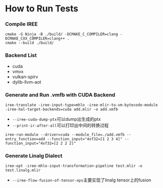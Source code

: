 # How to Run Tests
### Compile IREE
```
cmake -G Ninja -B ./build/ -DCMAKE_C_COMPILER=clang -DCMAKE_CXX_COMPILER=clang++ .
cmake --build ./build/
```
### Backend List
* cuda
* vmvx
* vulkan-spirv
* dylib-llvm-aot
### Generate and Run .vmfb with CUDA Backend
```
iree-translate -iree-input-type=mhlo -iree-mlir-to-vm-bytecode-module -iree-hal-target-backends=cuda add.mlir -o add.vmfb
```
* `--iree-cuda-dump-ptx`可以dump出生成的ptx
* `--print-ir-after-all`可以打印出中间的转换过程
```
iree-run-module --driver=cuda --module_file=./add.vmfb --entry_function=add --function_input="4xf32=[1 2 3 4]" --function_input="4xf32=[2 2 2 2]"
```
### Generate Linalg Dialect
```
iree-opt -iree-mhlo-input-transformation-pipeline test.mlir -o test.linalg.mlir
```
* `--iree-flow-fusion-of-tensor-ops`主要实现了linalg tensor上的fusion